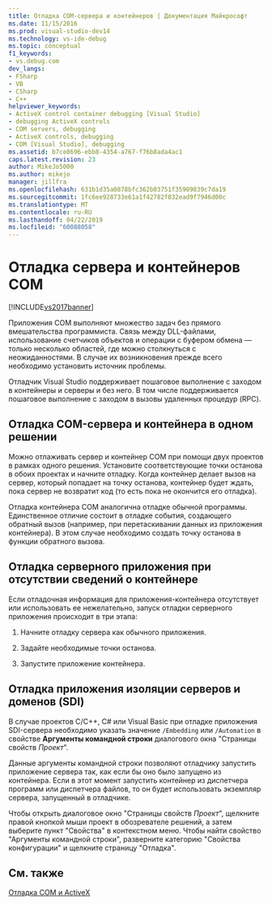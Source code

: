 ```yaml
---
title: Отладка COM-сервера и контейнеров | Документация Майкрософт
ms.date: 11/15/2016
ms.prod: visual-studio-dev14
ms.technology: vs-ide-debug
ms.topic: conceptual
f1_keywords:
- vs.debug.com
dev_langs:
- FSharp
- VB
- CSharp
- C++
helpviewer_keywords:
- ActiveX control container debugging [Visual Studio]
- debugging ActiveX controls
- COM servers, debugging
- ActiveX controls, debugging
- COM [Visual Studio], debugging
ms.assetid: b7ce8696-ebb8-4354-a767-f76b8ada4ac1
caps.latest.revision: 23
author: MikeJo5000
ms.author: mikejo
manager: jillfra
ms.openlocfilehash: 631b1d35a0878bfc362b03751f35909839c7da19
ms.sourcegitcommit: 1fc6ee928733e61a1f42782f832ead9f7946d00c
ms.translationtype: MT
ms.contentlocale: ru-RU
ms.lasthandoff: 04/22/2019
ms.locfileid: "60088058"
---
```

# <a name="com-server-and-container-debugging"></a>Отладка сервера и контейнеров COM
[!INCLUDE[vs2017banner](../includes/vs2017banner.md)]

Приложения COM выполняют множество задач без прямого вмешательства программиста. Связь между DLL-файлами, использование счетчиков объектов и операции с буфером обмена — только несколько областей, где можно столкнуться с неожиданностями. В случае их возникновения прежде всего необходимо установить источник проблемы.  
  
 Отладчик Visual Studio поддерживает пошаговое выполнение с заходом в контейнеры и серверы и без него. В том числе поддерживается пошаговое выполнение с заходом в вызовы удаленных процедур (RPC).  
  
## <a name="BKMK_COMServerandContainerintheSameSolution"></a> Отладка COM-сервера и контейнера в одном решении  
 Можно отлаживать сервер и контейнер COM при помощи двух проектов в рамках одного решения. Установите соответствующие точки останова в обоих проектах и начните отладку. Когда контейнер делает вызов на сервер, который попадает на точку останова, контейнер будет ждать, пока сервер не возвратит код (то есть пока не окончится его отладка).  
  
 Отладка контейнера COM аналогична отладке обычной программы. Единственное отличие состоит в отладке события, создающего обратный вызов (например, при перетаскивании данных из приложения контейнера). В этом случае необходимо создать точку останова в функции обратного вызова.  
  
## <a name="BKMK_ServerApplicationWithoutContainerInformation"></a> Отладка серверного приложения при отсутствии сведений о контейнере  
 Если отладочная информация для приложения-контейнера отсутствует или использовать ее нежелательно, запуск отладки серверного приложения происходит в три этапа:  
  
1. Начните отладку сервера как обычного приложения.  
  
2. Задайте необходимые точки останова.  
  
3. Запустите приложение контейнера.  
  
## <a name="BKMK_DebuggingaServerandDomainIsolationSDIApplication"></a> Отладка приложения изоляции серверов и доменов (SDI)  
 В случае проектов C/C++, C# или Visual Basic при отладке приложения SDI-сервера необходимо указать значение `/Embedding` или `/Automation` в свойстве **Аргументы командной строки** диалогового окна "Страницы свойств *Проект*".  
  
 Данные аргументы командной строки позволяют отладчику запустить приложение сервера так, как если бы оно было запущено из контейнера. Если в этот момент запустить контейнер из диспетчера программ или диспетчера файлов, то он будет использовать экземпляр сервера, запущенный в отладчике.  
  
 Чтобы открыть диалоговое окно "Страницы свойств *Проект*", щелкните правой кнопкой мыши проект в обозревателе решений, а затем выберите пункт "Свойства" в контекстном меню. Чтобы найти свойство "Аргументы командной строки", разверните категорию "Свойства конфигурации" и щелкните страницу "Отладка".  
  
## <a name="see-also"></a>См. также  
 [Отладка COM и ActiveX](../debugger/com-and-activex-debugging.md)
